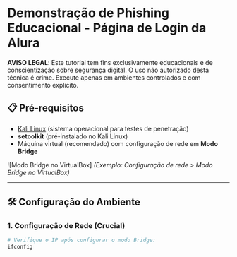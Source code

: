 # Demonstração de Phishing Educacional - Página de Login da Alura

**AVISO LEGAL**: Este tutorial tem fins exclusivamente educacionais e de conscientização sobre segurança digital. O uso não autorizado desta técnica é crime. Execute apenas em ambientes controlados e com consentimento explícito.

## 📋 Pré-requisitos
- [Kali Linux](https://www.kali.org/) (sistema operacional para testes de penetração)
- **setoolkit** (pré-instalado no Kali Linux)
- Máquina virtual (recomendado) com configuração de rede em **Modo Bridge**

![Modo Bridge no VirtualBox]
*(Exemplo: Configuração de rede > Modo Bridge no VirtualBox)*

---

## 🛠️ Configuração do Ambiente

### 1. Configuração de Rede (Crucial)
```bash
# Verifique o IP após configurar o modo Bridge:
ifconfig

